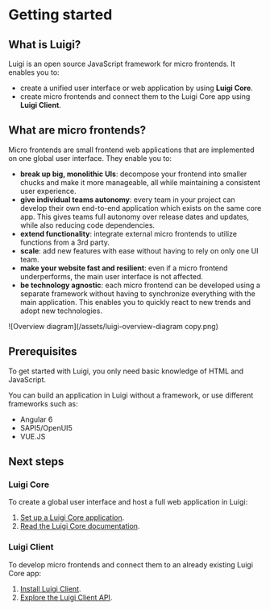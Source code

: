 # Getting started 

## What is Luigi?

Luigi is an open source JavaScript framework for micro frontends. It enables you to:
* create a unified user interface or web application by using **Luigi Core**. 
* create micro frontends and connect them to the Luigi Core app using **Luigi Client**.

## What are micro frontends? 

Micro frontends are small frontend web applications that are implemented on one global user interface. They enable you to:

* **break up big, monolithic UIs**: decompose your frontend into smaller chucks and make it more manageable, all while maintaining a consistent user experience.
* **give individual teams autonomy**: every team in your project can develop their own end-to-end application which exists on the same core app. This gives teams full autonomy over release dates and updates, while also reducing code dependencies.
* **extend functionality**: integrate external micro frontends to utilize functions from a 3rd party.
* **scale**: add new features with ease without having to rely on only one UI team.
* **make your website fast and resilient**: even if a micro frontend underperforms, the main user interface is not affected.
* **be technology agnostic**: each micro frontend can be developed using a separate framework without having to synchronize everything with the main application. This enables you to quickly react to new trends and adopt new technologies.

![Overview diagram](/assets/luigi-overview-diagram copy.png)

## Prerequisites 

To get started with Luigi, you only need basic knowledge of HTML and JavaScript. 

You can build an application in Luigi without a framework, or use different frameworks such as:
* Angular 6
* SAPI5/OpenUI5
* VUE.JS 

## Next steps

### Luigi Core

To create a global user interface and host a full web application in Luigi:

1. [Set up a Luigi Core application](https://github.com/SAP/luigi/blob/master/docs/application-setup.md).
2. [Read the Luigi Core documentation](https://github.com/SAP/luigi/blob/master/docs/README.md#luigi-core).


### Luigi Client

To develop micro frontends and connect them to an already existing Luigi Core app:

1. [Install Luigi Client](https://github.com/SAP/luigi/tree/master/client).
2. [Explore the Luigi Client API](https://github.com/SAP/luigi/blob/master/docs/README.md#luigi-core).
